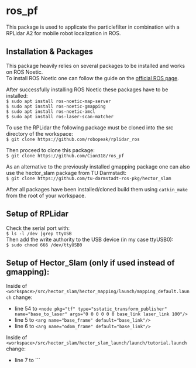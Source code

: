 # ros_pf
This package is used to applicate the particlefilter in combination with a RPLidar A2 for mobile robot localization in ROS.

## Installation & Packages
This package heavily relies on several packages to be installed and works on ROS Noetic.  
To install ROS Noetic one can follow the guide on the [official ROS page](http://wiki.ros.org/noetic/Installation/Ubuntu).

After successfully installing ROS Noetic these packages have to be installed:  
```$ sudo apt install ros-noetic-map-server```  
```$ sudo apt install ros-noetic-gmapping```  
```$ sudo apt install ros-noetic-amcl```  
```$ sudo apt install ros-laser-scan-matcher```  

To use the RPLidar the following package must be cloned into the src directory of the workspace:  
```$ git clone https://github.com/robopeak/rplidar_ros```

Then proceed to clone this package:  
```$ git clone https://github.com/Cion318/ros_pf```

As an alternative to the previously installed gmapping package one can also use the hector_slam package from TU Darmstadt:  
```$ git clone https://github.com/tu-darmstadt-ros-pkg/hector_slam```

After all packages have been installed/cloned build them using ```catkin_make``` from the root of your workspace.

## Setup of RPLidar
Check the serial port with:  
```$ ls -l /dev |grep ttyUSB```  
Then add the write authority to the USB device (in my case ttyUSB0):  
```$ sudo chmod 666 /dev/ttyUSB0```

## Setup of Hector_Slam (only if used instead of gmapping):
Inside of ```<workspace>/src/hector_slam/hector_mapping/launch/mapping_default.launch``` change:  
* line 54 to ```<node pkg="tf" type="sstatic_transform_publisher" name="base_to_laser" args="0 0 0 0 0 0 base_link laser_link 100"/>```
* line  5 to ```<arg name="base_frame" default="base_link"/>```
* line  6 to ```<arg name="odom_frame" default="base_link"/>```

Inside of ```<workspace>/src/hector_slam/hector_slam_launch/launch/tutorial.launch``` change:
* line  7 to ```<param name="/use_sim_time" value="false"/>
